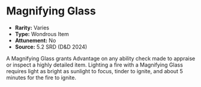 # Magnifying Glass

- **Rarity:** Varies
- **Type:** Wondrous Item
- **Attunement:** No
- **Source:** 5.2 SRD (D&D 2024)

A Magnifying Glass grants Advantage on any ability check made to appraise or inspect a highly detailed item. Lighting a fire with a Magnifying Glass requires light as bright as sunlight to focus, tinder to ignite, and about 5 minutes for the fire to ignite.
